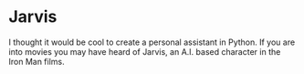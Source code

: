 # Jarvis
I thought it would be cool to create a personal assistant in Python. If you are into movies you may have heard of Jarvis, an A.I. based character in the Iron Man films. 
